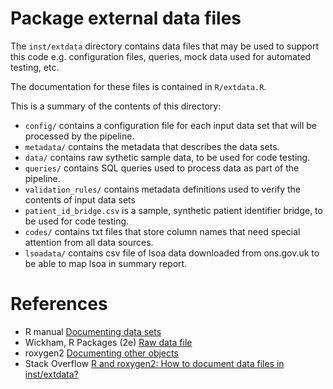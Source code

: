 # Package external data files

The `inst/extdata` directory contains data files that may be used to support this code e.g. configuration files, queries, mock data used for automated testing, etc.

The documentation for these files is contained in `R/extdata.R`.

This is a summary of the contents of this directory:

- `config/` contains a configuration file for each input data set that will be processed by the pipeline.
- `metadata/` contains the metadata that describes the data sets.
- `data/` contains raw sythetic sample data, to be used for code testing.
- `queries/` contains SQL queries used to process data as part of the pipeline.
- `validation_rules/` contains metadata definitions used to verify the contents of input data sets
- `patient_id_bridge.csv` is a sample, synthetic patient identifier bridge, to be used for code testing.
- `codes/` contains txt files that store column names that need special attention from all data sources.
- `lsoadata/` contains csv file of lsoa data downloaded from ons.gov.uk to be able to map lsoa in summary report.  

# References

- R manual [Documenting data sets](https://cran.r-project.org/doc/manuals/R-exts.html#Documenting-data-sets)
- Wickham, R Packages (2e) [Raw data file](https://r-pkgs.org/data.html#sec-data-extdata)
- roxygen2 [Documenting other objects](https://roxygen2.r-lib.org/articles/rd-other.html)
- Stack Overflow [R and roxygen2: How to document data files in inst/extdata?](https://stackoverflow.com/a/36283724)
